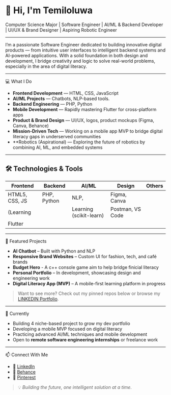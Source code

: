 # 👋 Hi, I'm Temiloluwa

Computer Science Major | Software Engineer | AI/ML & Backend Developer | UI/UX & Brand Designer | Aspiring Robotic Engineer 

---

I’m a passionate Software Engineer dedicated to building innovative digital products — from intuitive user interfaces to intelligent backend systems and AI-powered applications. With a solid foundation in both design and development, I bridge creativity and logic to solve real-world problems, especially in the area of digital literacy.

---

💻 What I Do

- **Frontend Development** — HTML, CSS, JavaScript  
- **AI/ML Projects** — Chatbots, NLP-based tools. 
- **Backend Engineering** — PHP, Python
- **Mobile Development** — Rapidly mastering Flutter for cross-platform apps  
- **Product & Brand Design** — UI/UX, logos, product mockups (Figma, Canva, Behance)  
- **Mission-Driven Tech** — Working on a mobile app MVP to bridge digital literacy gaps in underserved communities
- **Robotics (Aspirational) — Exploring the future of robotics by combining AI, ML, and embedded systems

---

## 🛠️ Technologies & Tools

| Frontend       | Backend        | AI/ML        | Design        | Others           |
|----------------|----------------|--------------|----------------|------------------|
| HTML5, CSS, JS | PHP, Python    | NLP,         | Figma, Canva  |         | Git & GitHub     |
| (Learning      |                | Learning (scikit-learn)       |  Postman, VS Code |
| Flutter        |  |
---

📂 Featured Projects

- **AI Chatbot** – Built with Python and NLP  
- **Responsive Brand Websites** – Custom UI for fashion, tech, and café brands
- **Budget Hero** - A c++ console game aim to help bridge finicial literacy
- **Personal Portfolio** – In development, showcasing design and engineering work  
- **Digital Literacy App (MVP)** – A mobile-first learning platform in progress

> Want to see more? Check out my pinned repos below or browse my [LINKEDIN Portfolio](https://www.linkedin.com/in/temiloluwa-valentine-005882293/).

---

 📌 Currently

- Building 4 niche-based project to grow my dev portfolio  
- Developing a mobile MVP focused on digital literacy  
- Practicing advanced AI/ML techniques and mobile development  
- Open to **remote software engineering internships** or freelance work

---

 📫 Connect With Me

- 💼 [LinkedIn](www.linkedin.com/in/temiloluwa-valentine-005882293)  
- 🎨 [Behance](https://www.behance.net/temilolvalenti)  
- 📌 [Pinterest](https://www.pinterest.com/TemiloluwaValentine/)  

> 💡 *Building the future, one intelligent solution at a time.*
